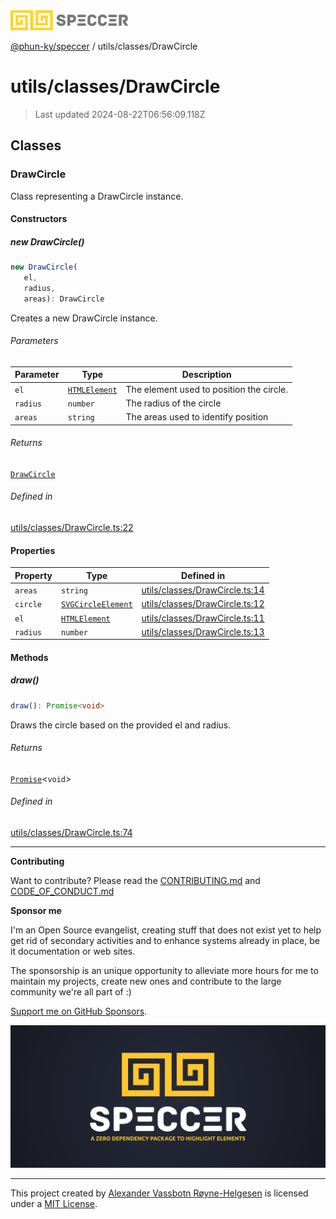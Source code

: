 <div>
  <img alt="SPECCER logo" src="https://raw.githubusercontent.com/phun-ky/speccer/main/public/logo-speccer-horizontal-colored-package.svg?raw=true" style="max-height:32px;" />
</div>

[@phun-ky/speccer](../../README.md) / utils/classes/DrawCircle

# utils/classes/DrawCircle

> Last updated 2024-08-22T06:56:09.118Z

## Classes

### DrawCircle

Class representing a DrawCircle instance.

#### Constructors

##### new DrawCircle()

```ts
new DrawCircle(
   el,
   radius,
   areas): DrawCircle
```

Creates a new DrawCircle instance.

###### Parameters

| Parameter | Type                                                                    | Description                              |
| --------- | ----------------------------------------------------------------------- | ---------------------------------------- |
| `el`      | [`HTMLElement`](https://developer.mozilla.org/docs/Web/API/HTMLElement) | The element used to position the circle. |
| `radius`  | `number`                                                                | The radius of the circle                 |
| `areas`   | `string`                                                                | The areas used to identify position      |

###### Returns

[`DrawCircle`](DrawCircle.md#drawcircle)

###### Defined in

[utils/classes/DrawCircle.ts:22](https://github.com/phun-ky/speccer/blob/main/src/utils/classes/DrawCircle.ts#L22)

#### Properties

| Property | Type                                                                              | Defined in                                                                                                         |
| -------- | --------------------------------------------------------------------------------- | ------------------------------------------------------------------------------------------------------------------ |
| `areas`  | `string`                                                                          | [utils/classes/DrawCircle.ts:14](https://github.com/phun-ky/speccer/blob/main/src/utils/classes/DrawCircle.ts#L14) |
| `circle` | [`SVGCircleElement`](https://developer.mozilla.org/docs/Web/API/SVGCircleElement) | [utils/classes/DrawCircle.ts:12](https://github.com/phun-ky/speccer/blob/main/src/utils/classes/DrawCircle.ts#L12) |
| `el`     | [`HTMLElement`](https://developer.mozilla.org/docs/Web/API/HTMLElement)           | [utils/classes/DrawCircle.ts:11](https://github.com/phun-ky/speccer/blob/main/src/utils/classes/DrawCircle.ts#L11) |
| `radius` | `number`                                                                          | [utils/classes/DrawCircle.ts:13](https://github.com/phun-ky/speccer/blob/main/src/utils/classes/DrawCircle.ts#L13) |

#### Methods

##### draw()

```ts
draw(): Promise<void>
```

Draws the circle based on the provided el and radius.

###### Returns

[`Promise`](https://developer.mozilla.org/docs/Web/JavaScript/Reference/Global_Objects/Promise)\<`void`>

###### Defined in

[utils/classes/DrawCircle.ts:74](https://github.com/phun-ky/speccer/blob/main/src/utils/classes/DrawCircle.ts#L74)

---

**Contributing**

Want to contribute? Please read the [CONTRIBUTING.md](https://github.com/phun-ky/speccer/blob/main/CONTRIBUTING.md) and [CODE_OF_CONDUCT.md](https://github.com/phun-ky/speccer/blob/main/CODE_OF_CONDUCT.md)

**Sponsor me**

I'm an Open Source evangelist, creating stuff that does not exist yet to help get rid of secondary activities and to enhance systems already in place, be it documentation or web sites.

The sponsorship is an unique opportunity to alleviate more hours for me to maintain my projects, create new ones and contribute to the large community we're all part of :)

[Support me on GitHub Sponsors](https://github.com/sponsors/phun-ky).

![Speccer banner, with logo and slogan: A zero dependency package to highlight elements](https://github.com/phun-ky/speccer/blob/main/public/speccer-banner.png?raw=true)

---

This project created by [Alexander Vassbotn Røyne-Helgesen](http://phun-ky.net) is licensed under a [MIT License](https://choosealicense.com/licenses/mit/).
